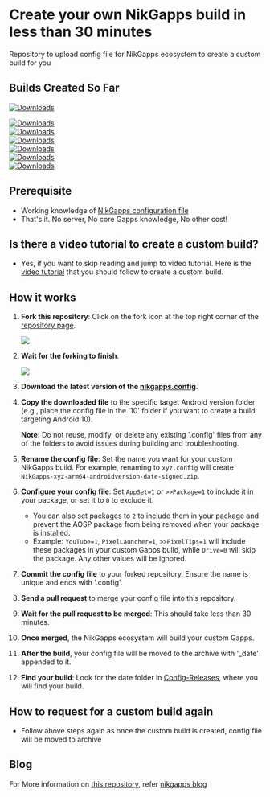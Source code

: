 # Create your own NikGapps build in less than 30 minutes
Repository to upload config file for NikGapps ecosystem to create a custom build for you  


## Builds Created So Far

[![Downloads](https://img.shields.io/badge/dynamic/json?color=blueviolet&label=Total%20Created%20&query=total&url=https%3A%2F%2Fraw.githubusercontent.com%2Fnikgapps%2Ftracker%2Fmain%2Fcount.json&cacheSeconds=900)](https://raw.githubusercontent.com/nikgapps/tracker/main/count.json)  
  
[![Downloads](https://img.shields.io/badge/dynamic/json?color=brightgreen&label=Android%2014.0%20&query=U&url=https%3A%2F%2Fraw.githubusercontent.com%2Fnikgapps%2Ftracker%2Fmain%2Fcount.json&cacheSeconds=900)](https://raw.githubusercontent.com/nikgapps/tracker/main/count.json)  
[![Downloads](https://img.shields.io/badge/dynamic/json?color=blue&label=Android%2013.0%20&query=T&url=https%3A%2F%2Fraw.githubusercontent.com%2Fnikgapps%2Ftracker%2Fmain%2Fcount.json&cacheSeconds=900)](https://raw.githubusercontent.com/nikgapps/tracker/main/count.json)  
[![Downloads](https://img.shields.io/badge/dynamic/json?color=brown&label=Android%2012.1%20&query=SL&url=https%3A%2F%2Fraw.githubusercontent.com%2Fnikgapps%2Ftracker%2Fmain%2Fcount.json&cacheSeconds=900)](https://raw.githubusercontent.com/nikgapps/tracker/main/count.json)  
[![Downloads](https://img.shields.io/badge/dynamic/json?color=yellowgreen&label=Android%2012.0%20&query=S&url=https%3A%2F%2Fraw.githubusercontent.com%2Fnikgapps%2Ftracker%2Fmain%2Fcount.json&cacheSeconds=900)](https://raw.githubusercontent.com/nikgapps/tracker/main/count.json)  
[![Downloads](https://img.shields.io/badge/dynamic/json?color=red&label=Android%2011.0%20&query=R&url=https%3A%2F%2Fraw.githubusercontent.com%2Fnikgapps%2Ftracker%2Fmain%2Fcount.json&cacheSeconds=900)](https://raw.githubusercontent.com/nikgapps/tracker/main/count.json)  
[![Downloads](https://img.shields.io/badge/dynamic/json?color=green&label=Android%2010.0%20&query=Q&url=https%3A%2F%2Fraw.githubusercontent.com%2Fnikgapps%2Ftracker%2Fmain%2Fcount.json&cacheSeconds=900)](https://raw.githubusercontent.com/nikgapps/tracker/main/count.json)

## Prerequisite
- Working knowledge of [NikGapps configuration file](https://nikgapps.com/misc/2022/02/22/NikGapps-Config.html)
- That's it. No server, No core Gapps knowledge, No other cost!

## Is there a video tutorial to create a custom build?
- Yes, if you want to skip reading and jump to video tutorial. Here is the [video tutorial](https://youtu.be/jZWR9Wz7hMk) that you should follow to create a custom build.

## How it works

1. **Fork this repository**: Click on the fork icon at the top right corner of the [repository page](https://github.com/nikgapps/config).

   ![](https://raw.githubusercontent.com/nikgapps/nikgapps.github.io/master/images/ForkRepo.png)

2. **Wait for the forking to finish**.

   ![](https://raw.githubusercontent.com/nikgapps/nikgapps.github.io/master/images/ForkingRepo.png)

3. **Download the latest version of the [nikgapps.config](https://sourceforge.net/projects/nikgapps/files/NikGappsConfigs/)**.
4. **Copy the downloaded file** to the specific target Android version folder (e.g., place the config file in the '10' folder if you want to create a build targeting Android 10).

   **Note:** Do not reuse, modify, or delete any existing '.config' files from any of the folders to avoid issues during building and troubleshooting.
5. **Rename the config file**: Set the name you want for your custom NikGapps build. For example, renaming to `xyz.config` will create `NikGapps-xyz-arm64-androidversion-date-signed.zip`.
6. **Configure your config file**: Set `AppSet=1` or `>>Package=1` to include it in your package, or set it to `0` to exclude it.
   - You can also set packages to `2` to include them in your package and prevent the AOSP package from being removed when your package is installed.
   - Example: `YouTube=1`, `PixelLauncher=1`, `>>PixelTips=1` will include these packages in your custom Gapps build, while `Drive=0` will skip the package. Any other values will be ignored.
7. **Commit the config file** to your forked repository. Ensure the name is unique and ends with '.config'.
8. **Send a pull request** to merge your config file into this repository.
9. **Wait for the pull request to be merged**: This should take less than 30 minutes.
10. **Once merged**, the NikGapps ecosystem will build your custom Gapps.
11. **After the build**, your config file will be moved to the archive with '_date' appended to it.
12. **Find your build**: Look for the date folder in [Config-Releases](https://sourceforge.net/projects/nikgapps/files/Config-Releases/), where you will find your build.

## How to request for a custom build again
- Follow above steps again as once the custom build is created, config file will be moved to archive

## Blog

For More information on [this repository](https://github.com/nikgapps/config), refer [nikgapps blog](https://nikgapps.com/misc/2021/04/10/Build-Own-NikGapps-Build.html)

